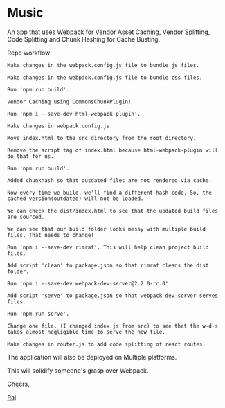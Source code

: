 # Music

An app that uses Webpack for Vendor Asset Caching, Vendor Splitting, Code Splitting and Chunk Hashing for Cache Busting.

Repo workflow:

`Make changes in the webpack.config.js file to bundle js files.`

`Make changes in the webpack.config.js file to bundle css files.`

`Run 'npm run build'.`

`Vendor Caching using CommonsChunkPlugin!`

`Run 'npm i --save-dev html-webpack-plugin'.`

`Make changes in webpack.config.js.`

`Move index.html to the src directory from the root directory.`

`Remove the script tag of index.html because html-webpack-plugin will do that for us.`

`Run 'npm run build'.`

`Added chunkhash so that outdated files are not rendered via cache.`

`Now every time we build, we'll find a different hash code. So, the cached version(outdated) will not be loaded.`

`We can check the dist/index.html to see that the updated build files are sourced.`

`We can see that our build folder looks messy with multiple build files. That needs to change!`

`Run 'npm i --save-dev rimraf'. This will help clean project build files.`

`Add script 'clean' to package.json so that rimraf cleans the dist folder.`

`Run 'npm i --save-dev webpack-dev-server@2.2.0-rc.0'.`

`Add script 'serve' to package.json so that webpack-dev-server serves files.`

`Run 'npm run serve'.`

`Change one file. (I changed index.js from src) to see that the w-d-s takes almost negligible time to serve the new file.`

`Make changes in router.js to add code splitting of react routes.`

The application will also be deployed on Multiple platforms.

This will solidify someone's grasp over Webpack.

Cheers,

[Raj](https://twitter.com/rja907)
